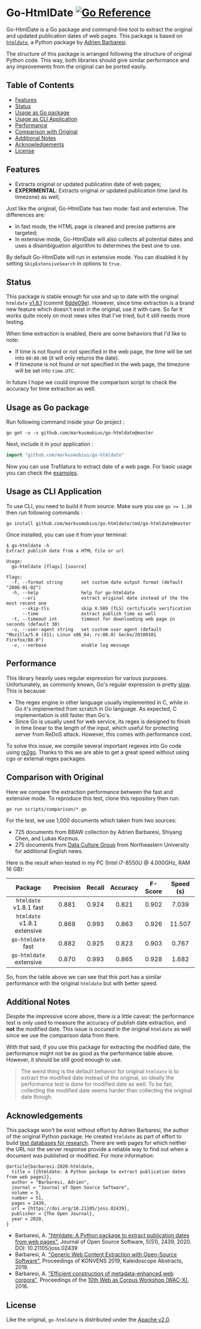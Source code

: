 # Go-HtmlDate [![Go Reference][ref-badge]][ref-link]

Go-HtmlDate is a Go package and command-line tool to extract the original and updated publication dates of web pages. This package is based on [`htmldate`][0], a Python package by [Adrien Barbaresi][1].

The structure of this package is arranged following the structure of original Python code. This way, both libraries should give similar performance and any improvements from the original can be ported easily.

## Table of Contents

- [Features](#features)
- [Status](#status)
- [Usage as Go package](#usage-as-go-package)
- [Usage as CLI Application](#usage-as-cli-application)
- [Performance](#performance)
- [Comparison with Original](#comparison-with-original)
- [Additional Notes](#additional-notes)
- [Acknowledgements](#acknowledgements)
- [License](#license)

## Features

- Extracts original or updated publication date of web pages;
- **EXPERIMENTAL**: Extracts original or updated publication time (and its timezone) as well;

Just like the original, Go-HtmlDate has two mode: fast and extensive. The differences are:

- In fast mode, the HTML page is cleaned and precise patterns are targeted;
- In extensive mode, Go-HtmlDate will also collects all potential dates and uses a disambiguation algorithm to determines the best one to use.

By default Go-HtmlDate will run in extensive mode. You can disabled it by setting `SkipExtensiveSearch` in options to `true`.

## Status

This package is stable enough for use and up to date with the original `htmldate` [v1.8.1][2] (commit [6dde09e][3]). However, since time extraction is a brand new feature which doesn't exist in the original, use it with care. So far it works quite nicely on most news sites that I've tried, but it still needs more testing.

When time extraction is enabled, there are some behaviors that I'd like to note:

- If time is not found or not specified in the web page, the time will be set into `00:00:00` (it will only returns the date).
- If timezone is not found or not specified in the web page, the timezone will be set into `time.UTC`.

In future I hope we could improve the comparison script to check the accuracy for time extraction as well.

## Usage as Go package

Run following command inside your Go project :

```
go get -u -v github.com/markusmobius/go-htmldate@master
```

Next, include it in your application :

```go
import "github.com/markusmobius/go-htmldate"
```

Now you can use Trafilatura to extract date of a web page. For basic usage you can check the
[examples](examples).

## Usage as CLI Application

To use CLI, you need to build it from source. Make sure you use `go >= 1.20` then run following commands :

```
go install github.com/markusmobius/go-htmldate/cmd/go-htmldate@master
```

Once installed, you can use it from your terminal:

```
$ go-htmldate -h
Extract publish date from a HTML file or url

Usage:
  go-htmldate [flags] [source]

Flags:
  -f, --format string       set custom date output format (default "2006-01-02")
  -h, --help                help for go-htmldate
      --ori                 extract original date instead of the the most recent one
      --skip-tls            skip X.509 (TLS) certificate verification
      --time                extract publish time as well
  -t, --timeout int         timeout for downloading web page in seconds (default 30)
  -u, --user-agent string   set custom user agent (default "Mozilla/5.0 (X11; Linux x86_64; rv:88.0) Gecko/20100101 Firefox/88.0")
  -v, --verbose             enable log message
```

## Performance

This library heavily uses regular expression for various purposes. Unfortunately, as commonly known, Go's regular expression is pretty [slow][go-regex-slow]. This is because:

- The regex engine in other language usually implemented in C, while in Go it's implemented from scratch in Go language. As expected, C implementation is still faster than Go's.
- Since Go is usually used for web service, its regex is designed to finish in time linear to the length of the input, which useful for protecting server from ReDoS attack. However, this comes with performance cost.

To solve this issue, we compile several important regexes into Go code using [re2go]. Thanks to this we are able to get a great speed without using cgo or external regex packages.

## Comparison with Original

Here we compare the extraction performance between the fast and extensive mode. To reproduce this test, clone this repository then run:

```
go run scripts/comparison/*.go
```

For the test, we use 1,000 documents which taken from two sources:

- 725 documents from BBAW collection by Adrien Barbaresi, Shiyang Chen, and Lukas Kozmus.
- 275 documents from [Data Culture Group][dcg] from Northeastern University for additional English news.

Here is the result when tested in my PC (Intel i7-8550U @ 4.000GHz, RAM 16 GB):

|           Package           | Precision | Recall | Accuracy | F-Score | Speed (s) |
| :-------------------------: | :-------: | :----: | :------: | :-----: | :-------: |
|   `htmldate` v1.8.1 fast    |   0.881   | 0.924  |  0.821   |  0.902  |   7.039   |
| `htmldate` v1.8.1 extensive |   0.868   | 0.993  |  0.863   |  0.926  |  11.507   |
|     `go-htmldate` fast      |   0.882   | 0.925  |  0.823   |  0.903  |   0.767   |
|   `go-htmldate` extensive   |   0.870   | 0.993  |  0.865   |  0.928  |   1.682   |

So, from the table above we can see that this port has a similar performance with the original `htmldate` but with better speed.

## Additional Notes

Despite the impressive score above, there is a little caveat: the performance test is only used to measure the accuracy of publish date extraction, and **not** the modified date. This issue is occured in the original `htmldate` as well since we use the comparison data from there.

With that said, if you use this package for extracting the modified date, the performance might not be as good as the performance table above. However, it should be still good enough to use.

> The weird thing is the default behavior for original `htmldate` is to extract the modified date instead of the original, so ideally the performance test is done for modified date as well. To be fair, collecting the modified date seems harder than collecting the original date though.

## Acknowledgements

This package won't be exist without effort by Adrien Barbaresi, the author of the original Python package. He created `htmldate` as part of effort to build [text databases for research][k-web]. There are web pages for which neither the URL nor the server response provide a reliable way to find out when a document was published or modified. For more information:

```
@article{barbaresi-2020-htmldate,
  title = {{htmldate: A Python package to extract publication dates from web pages}},
  author = "Barbaresi, Adrien",
  journal = "Journal of Open Source Software",
  volume = 5,
  number = 51,
  pages = 2439,
  url = {https://doi.org/10.21105/joss.02439},
  publisher = {The Open Journal},
  year = 2020,
}
```

- Barbaresi, A. ["htmldate: A Python package to extract publication dates from web pages"][paper-1], Journal of Open Source Software, 5(51), 2439, 2020. DOI: 10.21105/joss.02439
- Barbaresi, A. ["Generic Web Content Extraction with Open-Source Software"][paper-2], Proceedings of KONVENS 2019, Kaleidoscope Abstracts, 2019.
- Barbaresi, A. ["Efficient construction of metadata-enhanced web corpora"][paper-3], Proceedings of the [10th Web as Corpus Workshop (WAC-X)][wac-x], 2016.

## License

Like the original, `go-htmldate` is distributed under the [Apache v2.0](LICENSE).

[0]: https://github.com/adbar/htmldate
[1]: https://github.com/adbar
[2]: https://github.com/adbar/htmldate/tree/v1.8.1
[3]: https://github.com/adbar/htmldate/commit/6dde09e
[dcg]: https://dataculturegroup.org
[ref-badge]: https://pkg.go.dev/badge/github.com/markusmobius/go-htmldate.svg
[ref-link]: https://pkg.go.dev/github.com/markusmobius/go-htmldate
[paper-1]: https://doi.org/10.21105/joss.02439
[paper-2]: https://hal.archives-ouvertes.fr/hal-02447264/document
[paper-3]: https://hal.archives-ouvertes.fr/hal-01371704v2/document
[wac-x]: https://www.sigwac.org.uk/wiki/WAC-X
[k-web]: https://www.dwds.de/d/k-web
[go-regex-slow]: https://github.com/golang/go/issues/26623
[re2go]: https://re2c.org/manual/manual_go.html
